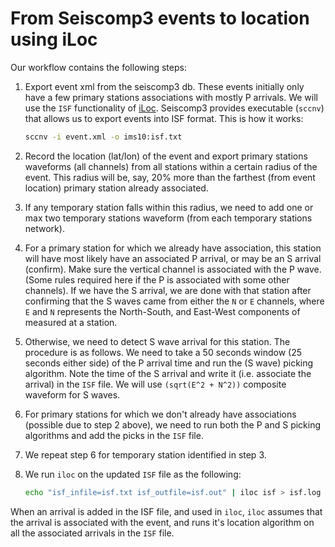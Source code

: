 From Seiscomp3 events to location using iLoc
============================================

Our workflow contains the following steps:

1. Export event xml from the seiscomp3 db. These events initially only have a 
few primary stations associations with mostly P arrivals. We will use the `ISF`
 functionality of [iLoc](http://www.seismology.hu/index.php/en/home/iloc). 
 Seiscomp3 provides executable (`sccnv`) that allows us to export events into 
 ISF format. This is how it works:
    ```bash
    sccnv -i event.xml -o ims10:isf.txt
    ```
2. Record the location (lat/lon) of the event and export primary stations 
waveforms (all channels) from all stations within a certain radius of the 
event. This radius will be, say, 20% more than the farthest (from event 
location) primary station already associated.

3. If any temporary station falls within this radius, we need to add one or max 
two temporary stations waveform (from each temporary stations network).

4. For a primary station for which we already have association, this station 
will have most likely have an associated P arrival, or may be an S arrival 
(confirm). Make sure the vertical channel is associated with the P wave. 
(Some rules required here if the P is associated with some other 
channels). If we have the S arrival, we are done with that station after 
confirming that the S waves came from either the `N` or `E` channels, where 
`E` and `N` represents the North-South, and East-West components of 
measured at a station.

5. Otherwise, we need to detect S wave arrival for this station. The 
procedure is as follows. We need to take a 50 seconds window (25 seconds 
either side) of the P arrival time and run the (S wave) picking algorithm. Note 
the time of the S arrival and write it (i.e. associate the arrival) in the 
`ISF` file. We will use `(sqrt(E^2 + N^2))` composite waveform for S waves.

6. For primary stations for which we don't already have associations (possible
 due to step 2 above), we need to run both the P and S picking algorithms and 
 add the picks in the `ISF` file. 

7. We repeat step 6 for temporary station identified in step 3.

8. We run `iloc` on the updated `ISF` file as the following:
    ```bash
    echo "isf_infile=isf.txt isf_outfile=isf.out" | iloc isf > isf.log
    ```
    
When an arrival is added in the ISF file, and used in `iloc`, `iloc` 
assumes that the arrival is associated with the event, and runs it's location
 algorithm on all the associated arrivals in the `ISF` file.  